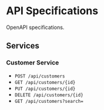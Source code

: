 # API Specifications

OpenAPI specifications.

## Services

### Customer Service

- `POST /api/customers`
- `GET /api/customers/{id}`
- `PUT /api/customers/{id}`
- `DELETE /api/customers/{id}`
- `GET /api/customers?search=`